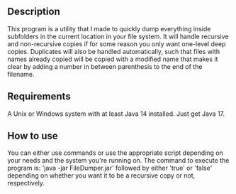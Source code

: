 ## Description
This program is a utility that I made to quickly dump everything inside subfolders in the current location in your file system. It will handle recursive and non-recursive copies if for some reason you only want one-level deep copies. Duplicates will also be handled automatically, such that files with names already copied will be copied with a modified name that makes it clear by adding a number in between parenthesis to the end of the filename.

## Requirements
A Unix or Windows system with at least Java 14 installed. Just get Java 17.

## How to use
You can either use commands or use the appropriate script depending on your needs and the system you're running on. The command to execute the program is: 'java -jar FileDumper.jar' followed by either 'true' or 'false' depending on whether you want it to be a recursive copy or not, respectively.
